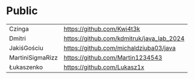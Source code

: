 # Public
|                  |                                           |
|------------------|-------------------------------------------|
| Czinga           | https://github.com/Kwi4t3k                |
| Dmitri           | https://github.com/kdmitruk/java_lab_2024 |
| JakiśGościu      | https://github.com/michaldziuba03/java    |
| MartiniSigmaRizz | https://github.com/Martin1234543          |
| Łukaszenko       | https://github.com/Lukasz1x               |
